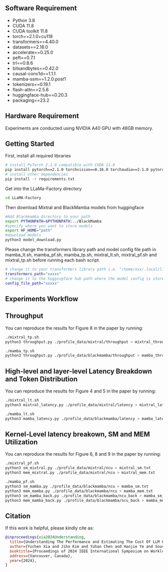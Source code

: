 ## Software Requirement

- Python 3.8
- CUDA 11.8
- CUDA toolkit 11.8
- torch==2.1.0+cu118
- transformers==4.40.0
- datasets==2.18.0
- accelerate==0.25.0
- peft==0.7.1
- trl==0.8.6
- bitsandbytes==0.42.0
- causal-conv1d==1.1.1
- mamba-ssm==1.2.0.post1
- tokenizers==0.19.1
- flash-attn==2.5.6
- huggingface-hub==0.20.3
- packaging==23.2

## Hardware Requirement

Experiments are conducted using NVIDIA A40 GPU with 48GB memory.

## Getting Started

First, install all required libraries

```bash
# install PyTorch 2.1.0 compatible with CUDA 11.8
pip install pytorch==2.1.0 torchvision==0.16.0 torchaudio==2.1.0 pytorch-cuda=11.8 -c pytorch -c nvidia
# install other dependencies
pip install -r requirements.txt
```

Get into the LLaMa-Factory directory

```bash
cd LLaMA-Factory
```

Then download Mixtral and BlackMamba models from huggingface

```bash
#Add Blackmamba directory to your path
export PYTHONPATH=$PYTHONPATH:../BlackMamba
#specify where you want to store models
export HF_HOME="path"
#download models
python3 model_download.py
```

Please change the transformers library path and model config file path in mamba_lt.sh, mamba_pf.sh, mamba_tp.sh, mixtral_lt.sh, mixtral_pf.sh and mixtral_tp.sh before running each bash script.


```bash
# change it to your transformers library path i.e. "/home/xxx/.local/lib/python3.8/site-packages/transformers"
transformers_path="xxxxx"
# change it to the huggingface hub path where the model config is stored i.e. "/xxxx/hub models--mistralai--Mixtral-8x7B-v0.1/snapshots/521a77772f0d4052fd9846846471d0d2517739d2"
config_file_path="xxxxx"
```


## Experiments Workflow


## Throughput 
You can reproduce the results for Figure 8 in the paper by running:
```bash
./mixtral_tp.sh
python3 throughput.py ./profile_data/mixtral/throughput > mixtral_throughput.txt
```
```bash
./mamba_tp.sh
python3 throughput.py ./profile_data/blackmamba/throughput > mamba_throughput.txt
```


## High-level and layer-level Latency Breakdown and Token Distribution

You can reproduce the results for Figure 4 and 5 in the paper by running:
```bash
./mixtral_lt.sh
python3 mixtral_latency.py ./profile_data/mixtral/latency > mixtral_latency_breakdown.txt
```
```bash
./mamba_lt.sh
python3 mamba_latency.py ./profile_data/blackmamba/latency > mamba_latency_breakdown.txt
```


## Kernel-Level latency breakown, SM and MEM Utilization

You can reproduce the results for Figure 6, 8 and 9 in the paper by running:
```bash
./mixtral_pf.sh
python3 sm_mixtral.py ./profile_data/mixtral/ncu > mixtral_sm.txt
python3 mem_mixtral.py ./profile_data/mixtral/ncu > mixtral_mem.txt
```
```bash
./mamba_pf.sh
python3 sm_mamba.py ./profile_data/blackmamba/ncu > mamba_sm.txt
python3 mem_mamba.py ./profile_data/blackmamba/ncu > mamba_mem.txt
python3 sm_mamba_back.py ./profile_data/blackmamba/ncu_back > mamba_sm_backward.txt
python3 mem_mamba_back.py ./profile_data/blackmamba/ncu_back > mamba_mem_backward.txt
```

## Citation

If this work is helpful, please kindly cite as:

```bibtex
@inproceedings{xia2024Understanding,
  title={Understanding The Performance and Estimating The Cost Of LLM Fine-Tuning},
  author={Yuchen Xia and Jiho Kim and Yuhan Chen and Haojie Ye and Souvik Kundu and Cong "Callie" Hao and Nishil Talati},
  booktitle={Proceedings of 2024 IEEE International Symposium on Workload Characterization},
  address={Vancouver, Canada},
  year={2024},
}
```